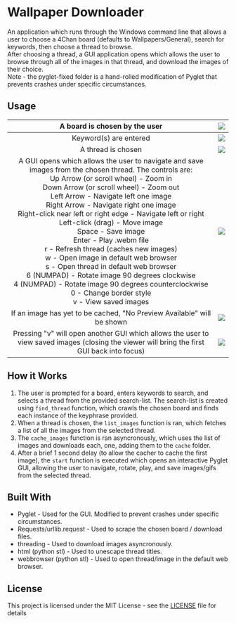 # Wallpaper Downloader

An application which runs through the Windows command line that allows a user to choose a 4Chan board (defaults to Wallpapers/General), search for keywords, then choose a thread to browse.  
After choosing a thread, a GUI application opens which allows the user to browse through all of the images in that thread, and download the images of their choice.  
Note - the pyglet-fixed folder is a hand-rolled modification of Pyglet that prevents crashes under specific circumstances.

## Usage

A board is chosen by the user | ![](https://i.imgur.com/p5ydiGQ.png)
:---: | ---
Keyword(s) are entered | ![](https://i.imgur.com/nCZnTY2.png)
A thread is chosen | ![](https://i.imgur.com/nqvTyaJ.png)
A GUI opens which allows the user to navigate and save images from the chosen thread. The controls are:<br>Up Arrow (or scroll wheel) - Zoom in<br>Down Arrow (or scroll wheel) - Zoom out<br>Left Arrow  - Navigate left one image<br>Right Arrow - Navigate right one image<br>Right-click near left or right edge - Navigate left or right<br>Left-click (drag) - Move image<br>Space - Save image<br>Enter - Play .webm file<br>r - Refresh thread (caches new images)<br>w - Open image in default web browser<br>s - Open thread in default web browser<br>6 (NUMPAD) - Rotate image 90 degrees clockwise<br>4 (NUMPAD) - Rotate image 90 degrees counterclockwise<br>0 - Change border style<br>v - View saved images | ![](https://i.imgur.com/GZ980RX.png)
If an image has yet to be cached, "No Preview Available" will be shown | ![](https://i.imgur.com/tHqu01J.png)
Pressing "v" will open another GUI which allows the user to view saved images (closing the viewer will bring the first GUI back into focus) | ![](https://i.imgur.com/D93pkmW.png)

## How it Works
1. The user is prompted for a board, enters keywords to search, and selects a thread from the provided search-list. The search-list is created using `find_thread` function, which crawls the chosen board and finds each instance of the keyphrase provided.
2. When a thread is chosen, the `list_images` function is ran, which fetches a list of all the images from the selected thread.
3. The `cache_images` function is ran asyncronously, which uses the list of images and downloads each, one, adding them to the `cache` folder.
4. After a brief 1 second delay (to allow the cacher to cache the first image), the `start` function is executed which opens an interactive Pyglet GUI, allowing the user to navigate, rotate, play, and save images/gifs from the selected thread.

## Built With

* Pyglet - Used for the GUI. Modified to prevent crashes under specific circumstances.
* Requests/urllib.request - Used to scrape the chosen board / download files.
* threading - Used to download images asyncronously.
* html (python stl) - Used to unescape thread titles.
* webbrowser (python stl) - Used to open thread/image in the default web browser.


## License

This project is licensed under the MIT License - see the [LICENSE](LICENSE) file for details
